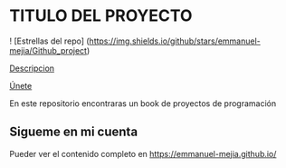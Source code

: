 # TITULO DEL PROYECTO

! [Estrellas del repo] (https://img.shields.io/github/stars/emmanuel-mejia/Github_project)

[Descripcion]()

[Únete](https://github.com/emmanuel-mejia/Github_project/tree/main/.github#titulo-del-proyecto)

En este repositorio encontraras un book de proyectos de programación

## Sigueme en mi cuenta
Pueder ver el contenido completo en https://emmanuel-mejia.github.io/
